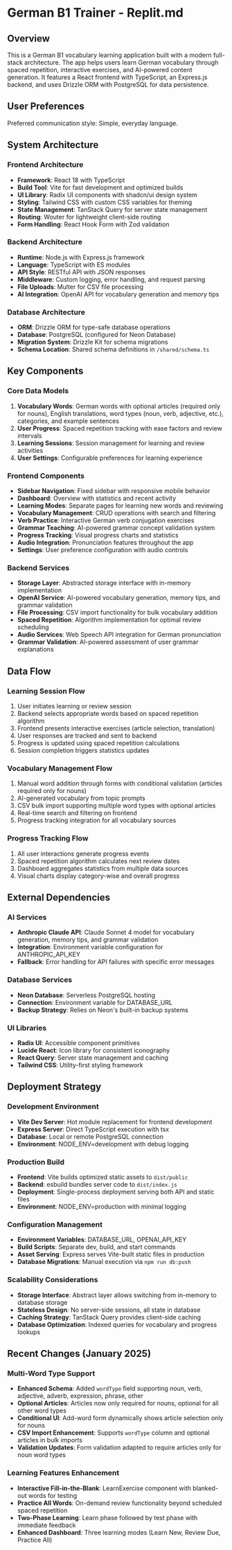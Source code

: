 # German B1 Trainer - Replit.md

## Overview

This is a German B1 vocabulary learning application built with a modern full-stack architecture. The app helps users learn German vocabulary through spaced repetition, interactive exercises, and AI-powered content generation. It features a React frontend with TypeScript, an Express.js backend, and uses Drizzle ORM with PostgreSQL for data persistence.

## User Preferences

Preferred communication style: Simple, everyday language.

## System Architecture

### Frontend Architecture
- **Framework**: React 18 with TypeScript
- **Build Tool**: Vite for fast development and optimized builds
- **UI Library**: Radix UI components with shadcn/ui design system
- **Styling**: Tailwind CSS with custom CSS variables for theming
- **State Management**: TanStack Query for server state management
- **Routing**: Wouter for lightweight client-side routing
- **Form Handling**: React Hook Form with Zod validation

### Backend Architecture
- **Runtime**: Node.js with Express.js framework
- **Language**: TypeScript with ES modules
- **API Style**: RESTful API with JSON responses
- **Middleware**: Custom logging, error handling, and request parsing
- **File Uploads**: Multer for CSV file processing
- **AI Integration**: OpenAI API for vocabulary generation and memory tips

### Database Architecture
- **ORM**: Drizzle ORM for type-safe database operations
- **Database**: PostgreSQL (configured for Neon Database)
- **Migration System**: Drizzle Kit for schema migrations
- **Schema Location**: Shared schema definitions in `/shared/schema.ts`

## Key Components

### Core Data Models
1. **Vocabulary Words**: German words with optional articles (required only for nouns), English translations, word types (noun, verb, adjective, etc.), categories, and example sentences
2. **User Progress**: Spaced repetition tracking with ease factors and review intervals
3. **Learning Sessions**: Session management for learning and review activities
4. **User Settings**: Configurable preferences for learning experience

### Frontend Components
- **Sidebar Navigation**: Fixed sidebar with responsive mobile behavior
- **Dashboard**: Overview with statistics and recent activity
- **Learning Modes**: Separate pages for learning new words and reviewing
- **Vocabulary Management**: CRUD operations with search and filtering
- **Verb Practice**: Interactive German verb conjugation exercises
- **Grammar Teaching**: AI-powered grammar concept validation system
- **Progress Tracking**: Visual progress charts and statistics
- **Audio Integration**: Pronunciation features throughout the app
- **Settings**: User preference configuration with audio controls

### Backend Services
- **Storage Layer**: Abstracted storage interface with in-memory implementation
- **OpenAI Service**: AI-powered vocabulary generation, memory tips, and grammar validation
- **File Processing**: CSV import functionality for bulk vocabulary addition
- **Spaced Repetition**: Algorithm implementation for optimal review scheduling
- **Audio Services**: Web Speech API integration for German pronunciation
- **Grammar Validation**: AI-powered assessment of user grammar explanations

## Data Flow

### Learning Session Flow
1. User initiates learning or review session
2. Backend selects appropriate words based on spaced repetition algorithm
3. Frontend presents interactive exercises (article selection, translation)
4. User responses are tracked and sent to backend
5. Progress is updated using spaced repetition calculations
6. Session completion triggers statistics updates

### Vocabulary Management Flow
1. Manual word addition through forms with conditional validation (articles required only for nouns)
2. AI-generated vocabulary from topic prompts
3. CSV bulk import supporting multiple word types with optional articles
4. Real-time search and filtering on frontend
5. Progress tracking integration for all vocabulary sources

### Progress Tracking Flow
1. All user interactions generate progress events
2. Spaced repetition algorithm calculates next review dates
3. Dashboard aggregates statistics from multiple data sources
4. Visual charts display category-wise and overall progress

## External Dependencies

### AI Services
- **Anthropic Claude API**: Claude Sonnet 4 model for vocabulary generation, memory tips, and grammar validation
- **Integration**: Environment variable configuration for ANTHROPIC_API_KEY
- **Fallback**: Error handling for API failures with specific error messages

### Database Services
- **Neon Database**: Serverless PostgreSQL hosting
- **Connection**: Environment variable for DATABASE_URL
- **Backup Strategy**: Relies on Neon's built-in backup systems

### UI Libraries
- **Radix UI**: Accessible component primitives
- **Lucide React**: Icon library for consistent iconography
- **React Query**: Server state management and caching
- **Tailwind CSS**: Utility-first styling framework

## Deployment Strategy

### Development Environment
- **Vite Dev Server**: Hot module replacement for frontend development
- **Express Server**: Direct TypeScript execution with tsx
- **Database**: Local or remote PostgreSQL connection
- **Environment**: NODE_ENV=development with debug logging

### Production Build
- **Frontend**: Vite builds optimized static assets to `dist/public`
- **Backend**: esbuild bundles server code to `dist/index.js`
- **Deployment**: Single-process deployment serving both API and static files
- **Environment**: NODE_ENV=production with minimal logging

### Configuration Management
- **Environment Variables**: DATABASE_URL, OPENAI_API_KEY
- **Build Scripts**: Separate dev, build, and start commands
- **Asset Serving**: Express serves Vite-built static files in production
- **Database Migrations**: Manual execution via `npm run db:push`

### Scalability Considerations
- **Storage Interface**: Abstract layer allows switching from in-memory to database storage
- **Stateless Design**: No server-side sessions, all state in database
- **Caching Strategy**: TanStack Query provides client-side caching
- **Database Optimization**: Indexed queries for vocabulary and progress lookups

## Recent Changes (January 2025)

### Multi-Word Type Support
- **Enhanced Schema**: Added `wordType` field supporting noun, verb, adjective, adverb, expression, phrase, other
- **Optional Articles**: Articles now only required for nouns, optional for all other word types
- **Conditional UI**: Add-word form dynamically shows article selection only for nouns
- **CSV Import Enhancement**: Supports `wordType` column and optional articles in bulk imports
- **Validation Updates**: Form validation adapted to require articles only for noun word types

### Learning Features Enhancement
- **Interactive Fill-in-the-Blank**: LearnExercise component with blanked-out words for testing
- **Practice All Words**: On-demand review functionality beyond scheduled spaced repetition
- **Two-Phase Learning**: Learn phase followed by test phase with immediate feedback
- **Enhanced Dashboard**: Three learning modes (Learn New, Review Due, Practice All)